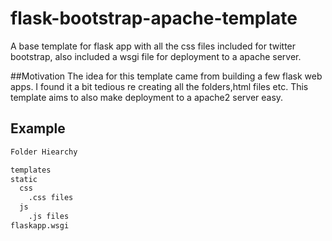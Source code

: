 # flask-bootstrap-apache-template
A base template for flask app with all the css files included for twitter bootstrap, also included a wsgi file for deployment to a apache server.

##Motivation
  The idea for this template came from building a few flask web apps. I found it a bit tedious re creating all the folders,html files etc. This template aims to also make deployment to a apache2 server easy.
  
## Example

```python
Folder Hiearchy

templates
static
  css
    .css files
  js
    .js files
flaskapp.wsgi

```
